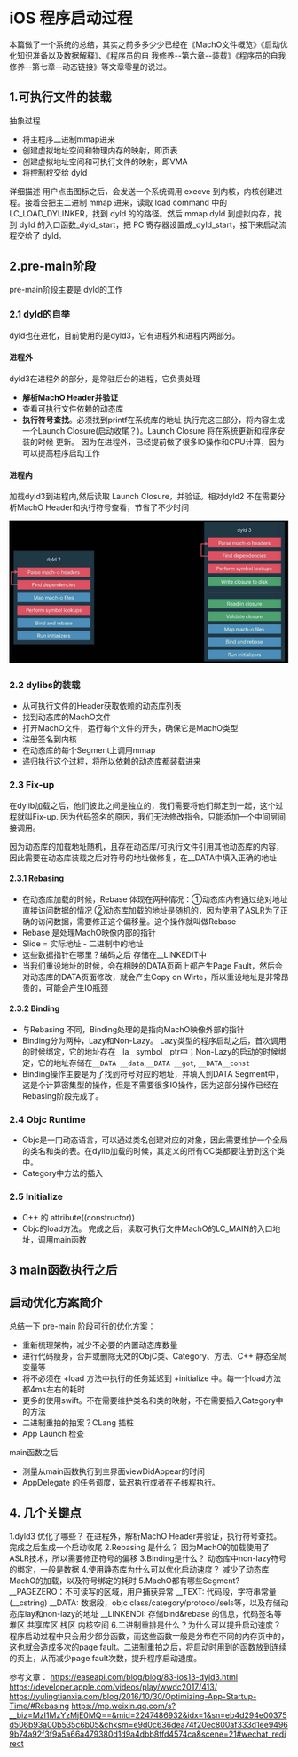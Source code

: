 # iOS 程序启动过程
本篇做了一个系统的总结，其实之前多多少少已经在《MachO文件概览》《启动优化知识准备以及数据解释》、《程序员的自 我修养--第六章--装载》《程序员的自我修养--第七章--动态链接》等文章零星的说过。

## 1.可执行文件的装载
抽象过程
- 将主程序二进制mmap进来
- 创建虚拟地址空间和物理内存的映射，即页表
- 创建虚拟地址空间和可执行文件的映射，即VMA
- 将控制权交给 dyld

详细描述
用户点击图标之后，会发送一个系统调用 execve 到内核，内核创建进程。接着会把主二进制 mmap 进来，读取 load command 中的 LC_LOAD_DYLINKER，找到 dyld 的的路径。然后 mmap dyld 到虚拟内存，找到 dyld 的入口函数_dyld_start，把 PC 寄存器设置成_dyld_start，接下来启动流程交给了 dyld。

## 2.pre-main阶段
pre-main阶段主要是 dyld的工作

### 2.1 dyld的自举
dyld也在进化，目前使用的是dyld3，它有进程外和进程内两部分。
#### 进程外
dyld3在进程外的部分，是常驻后台的进程，它负责处理
- **解析MachO Header并验证**
- 查看可执行文件依赖的动态库
- **执行符号查找**。必须找到printf在系统库的地址
执行完这三部分，将内容生成一个Launch Closure(启动收尾？)。Launch Closure 将在系统更新和程序安装的时候 更新。
因为在进程外，已经提前做了很多IO操作和CPU计算，因为可以提高程序启动工作

#### 进程内
加载dyld3到进程内,然后读取 Launch Closure，并验证。相对dyld2 不在需要分析MachO Header和执行符号查看，节省了不少时间

![dyld对比](media/16425722208845/dyld%E5%AF%B9%E6%AF%94.png)


### 2.2 dylibs的装载
- 从可执行文件的Header获取依赖的动态库列表
- 找到动态库的MachO文件
- 打开MachO文件，运行每个文件的开头，确保它是MachO类型
- 注册签名到内核
- 在动态库的每个Segment上调用mmap
- 递归执行这个过程，将所以依赖的动态库都装载进来

### 2.3 Fix-up
在dylib加载之后，他们彼此之间是独立的，我们需要将他们绑定到一起，这个过程就叫Fix-up.
因为代码签名的原因，我们无法修改指令，只能添加一个中间层间接调用。

因为动态库的加载地址随机，且存在动态库/可执行文件引用其他动态库的内容，因此需要在动态库装载之后对符号的地址做修复，在__DATA中填入正确的地址
#### 2.3.1 Rebasing
- 在动态库加载的时候，Rebase 体现在两种情况：①动态库内有通过绝对地址直接访问数据的情况 ②动态库加载的地址是随机的，因为使用了ASLR为了正确的访问数据，需要修正这个偏移量。这个操作就叫做Rebase
- Rebase 是处理MachO映像内部的指针
- Slide = 实际地址 - 二进制中的地址
- 这些数据指针在哪里？编码之后 存储在__LINKEDIT中
- 当我们重设地址的时候，会在相映的DATA页面上都产生Page Fault，然后会对动态库的DATA页面修改，就会产生Copy on Wirte，所以重设地址是非常昂贵的，可能会产生IO瓶颈

#### 2.3.2 Binding
- 与Rebasing 不同，Binding处理的是指向MachO映像外部的指针
- Binding分为两种，Lazy和Non-Lazy。 Lazy类型的程序启动之后，首次调用的时候绑定，它的地址存在__la__symbol__ptr中；Non-Lazy的启动的时候绑定，它的地址存储在`__DATA __data`,`__DATA __got`, `__DATA__const`
- Binding操作主要是为了找到符号对应的地址，并填入到DATA Segment中，这是个计算密集型的操作，但是不需要很多IO操作，因为这部分操作已经在Rebasing阶段完成了。

### 2.4 Objc Runtime
- Objc是一门动态语言，可以通过类名创建对应的对象，因此需要维护一个全局的类名和类的表。在dylib加载的时候，其定义的所有OC类都要注册到这个类中。
- Category中方法的插入

### 2.5 Initialize
- C++ 的 attribute((constructor))
- Objc的load方法。
完成之后，读取可执行文件MachO的LC_MAIN的入口地址，调用main函数

## 3 main函数执行之后


## 启动优化方案简介
总结一下 pre-main 阶段可行的优化方案：
- 重新梳理架构，减少不必要的内置动态库数量
- 进行代码瘦身，合并或删除无效的ObjC类、Category、方法、C++ 静态全局变量等
- 将不必须在 +load 方法中执行的任务延迟到 +initialize 中。每一个load方法都4ms左右的耗时
- 更多的使用swift。不在需要维护类名和类的映射，不在需要插入Category中的方法
- 二进制重拍的拍案？CLang 插桩
- App Launch 检查


main函数之后
- 测量从main函数执行到主界面viewDidAppear的时间
- AppDelegate 的任务调度，延迟执行或者在子线程执行。

## 4. 几个关键点
1.dyld3 优化了哪些？
在进程外，解析MachO Header并验证，执行符号查找。完成之后生成一个启动收尾
2.Rebasing 是什么？
因为MachO的加载使用了ASLR技术，所以需要修正符号的偏移
3.Binding是什么？
动态库中non-lazy符号的绑定，一般是数据
4.使用静态库为什么可以优化启动速度？
减少了动态库MachO的加载，以及符号绑定的耗时
5.MachO都有哪些Segment?
__PAGEZERO：不可读写的区域，用户捕获异常
__TEXT: 代码段，字符串常量(__cstring)
__DATA: 数据段，objc class/category/protocol/sels等，以及存储动态库lay和non-lazy的地址
__LINKENDI: 存储bind&rebase 的信息，代码签名等
堆区
共享库区
栈区
内核空间
6.二进制重排是什么？为什么可以提升启动速度？
程序启动过程中只会用少部分函数，而这些函数一般是分布在不同的内存页中的，这也就会造成多次的page fault。二进制重拍之后，将启动时用到的函数放到连续的页上，从而减少page fault次数，提升程序启动速度。



参考文章：
https://easeapi.com/blog/blog/83-ios13-dyld3.html
https://developer.apple.com/videos/play/wwdc2017/413/
https://yulingtianxia.com/blog/2016/10/30/Optimizing-App-Startup-Time/#Rebasing
https://mp.weixin.qq.com/s?__biz=MzI1MzYzMjE0MQ==&mid=2247486932&idx=1&sn=eb4d294e00375d506b93a00b535c6b05&chksm=e9d0c636dea74f20ec800af333d1ee94969b74a92f3f9a5a66a479380d1d9a4dbb8ffd4574ca&scene=21#wechat_redirect